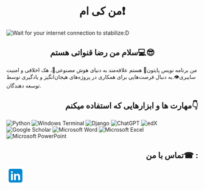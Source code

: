 <h1 align="center">من کی ام❗</h1>

<img align="center" src="https://github.com/user-attachments/assets/90b63d1d-26c8-43db-a742-523fa17c661e" alt="Wait for your internet connection to stabilize:D">

<h2 align="center">سلام من رضا قنواتی هستم💻😎</h2>

<p aligt="center">من برنامه نویس پایتون🐍 هستم علاقه‌مند به دنیای هوش مصنوعی🤖، هک اخلاقی و امنیت سایبری👁.به دنبال فرصت‌هایی برای همکاری در پروژه‌های هیجان‌انگیز و یادگیری توسط توسعه دهندگان.</p>

<h2 align="right">مهارت ها و ابزارهایی که استفاده میکنم👇</h2>

![Python](https://img.shields.io/badge/python-3670A0?style=for-the-badge&logo=python&logoColor=ffdd54) ![Windows Terminal](https://img.shields.io/badge/Windows%20Terminal-%234D4D4D.svg?style=for-the-badge&logo=windows-terminal&logoColor=white) ![Django](https://img.shields.io/badge/django-%23092E20.svg?style=for-the-badge&logo=django&logoColor=white) ![ChatGPT](https://img.shields.io/badge/chatGPT-74aa9c?style=for-the-badge&logo=openai&logoColor=white) ![edX](https://img.shields.io/badge/edX-%2302262B.svg?style=for-the-badge&logo=edX&logoColor=white) ![Google Scholar](https://img.shields.io/badge/Google%20Scholar-4285F4?style=for-the-badge&logo=google-scholar&logoColor=white) ![Microsoft Word](https://img.shields.io/badge/Microsoft_Word-2B579A?style=for-the-badge&logo=microsoft-word&logoColor=white) ![Microsoft Excel](https://img.shields.io/badge/Microsoft_Excel-217346?style=for-the-badge&logo=microsoft-excel&logoColor=white) ![Microsoft PowerPoint](https://img.shields.io/badge/Microsoft_PowerPoint-B7472A?style=for-the-badge&logo=microsoft-powerpoint&logoColor=white)


<h2 align="right">تماس با من☎ :</h2>

<a href="https://www.linkedin.com/in/reza-ghanavati-554b29296"><img src="https://github.com/Error126/Error126/blob/main/image/icons8-linkedin-48.png"></a>

